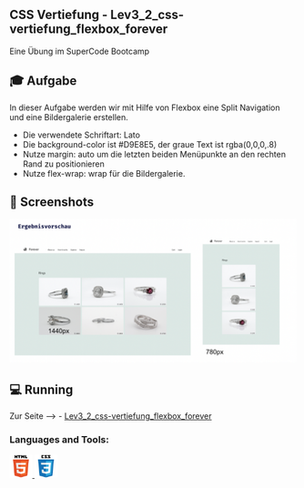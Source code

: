 ## CSS Vertiefung - Lev3_2_css-vertiefung_flexbox_forever

Eine Übung im SuperCode Bootcamp

## 🎓 Aufgabe

In dieser Aufgabe werden wir mit Hilfe von Flexbox eine Split Navigation und eine Bildergalerie erstellen.

- Die verwendete Schriftart: Lato
- Die background-color ist #D9E8E5, der graue Text ist rgba(0,0,0,.8)
- Nutze margin: auto um die letzten beiden Menüpunkte an den rechten Rand zu positionieren
- Nutze flex-wrap: wrap für die Bildergalerie.

## 📸 Screenshots

![App Screenshot](assets/img/screen.png)

## 💻 Running

Zur Seite —> - [Lev3_2_css-vertiefung_flexbox_forever](https://mukkez.github.io/Bootcamp/tasks/Day_35/Lev3_2_css-vertiefung_flexbox_forever/)

<p align="left">
</p>

<h3 align="left">Languages and Tools:</h3>
<p align="left"> <a href="https://www.w3.org/html/" target="_blank" rel="noreferrer"> <img src="https://raw.githubusercontent.com/devicons/devicon/master/icons/html5/html5-original-wordmark.svg" alt="html5" width="40" height="40"/> </a>
<a href="https://www.w3schools.com/css/" target="_blank" rel="noreferrer"> <img src="https://raw.githubusercontent.com/devicons/devicon/master/icons/css3/css3-original-wordmark.svg" alt="css3" width="40" height="40"/> </a>  </p>
